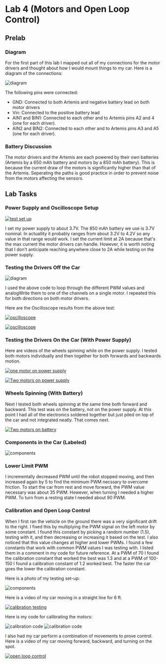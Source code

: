 # Lab 4 (Motors and Open Loop Control)

## Prelab

### Diagram

For the first part of this lab I mapped out all of my connections for the motor drivers and thought about how I would mount things to my car. Here is a diagram of the connections: 

![diagram](files/lab4Diagram.png)

The following pins were connected: 

- GND: Connected to both Artemis and negative battery lead on both motor drivers
- Vin: Connected to the positive battery lead
- AIN1 and BIN1: Connected to each other and to Artemis pins A2 and 4 (one for each driver).
- AIN2 and BIN2: Connected to each other and to Artemis pins A3 and A5 (one for each driver).

### Battery Discussion

The motor drivers and the Artemis are each powered by their own batteries (Artemis by a 650 mAh battery and motors by a 850 mAh battery). This is because the current draw of the motors is significantly higher than that of the Artemis. Seperating the paths is good practice in order to prevent noise from the motors affecting the sensors. 

## Lab Tasks

### Power Supply and Oscilloscope Setup

[![test set up](files/bench_test_set_up_thumbnail.jpg)](https://youtu.be/DVE2TGSrQys)

I set my power supply to about 3.7V. The 850 mAh battery we use is 3.7V nominal. In actuallity it probably ranges from about 3.2V to 4.2V so any value in that range would work. I set the current limit at 2A because that's the max current the motor drivers can handle. However, it is worth noting that I don't anticipate reaching anywhere close to 2A while testing on the power supply.

### Testing the Drivers Off the Car

![diagram](files/Lab4_pwm_test.png)

I used the above code to loop through the different PWM values and analogWrite them to one of the channels on a single motor. I repeated this for both directions on both motor drivers. 

Here are the Oscilloscope results from the above test: 

[![oscilloscope](files/oscilloscope_test_1_thumbnail.jpg)](https://youtu.be/fF6gCjPj_0M)

[![oscilloscope](files/oscilloscope_test_2_thumbnail.jpg)](https://youtu.be/xf4KXScc2-Y)

### Testing the Drivers On the Car (With Power Supply)

Here are videos of the wheels spinning while on the power supply. I tested both motors individually and then together for both forwards and backwards motion. 

[![one motor on power supply](files/two_wheels_power_supply_thumbnail.jpg)](https://youtu.be/lVUizTtC_xs)

[![Two motors on power supply](files/four_wheels_power_supply_thumbnail.jpg)](https://youtu.be/0d5_rjXq3sE)


### Wheels Spinning (With Battery)

Next I tested both wheels spinning at the same time both forward and backward. This test was on the battery, not on the power supply. At this point I had all of the electronics soldered together but just piled on top of the car and not integrated neatly. That comes next. 

[![Two motors on battery](files/four_wheels_battery_thumbnail.png)](https://youtube.com/shorts/xLMQMZAlw9k?feature=share)

### Components in the Car (Labeled)

![components](files/lab4_car_layout.jpeg)

### Lower Limit PWM

I incrementally decreased PWM until the robot stopped moving, and then increased again by 5 to find the minimum PWM necssary to overcome friction. To start the car from rest and move forward, the PWM value necessary was about 35 PWM. However, when turning I needed a higher PWM. To turn from a resting state I needed about 90 PWM. 

### Calibration and Open Loop Control

When I first ran the vehicle on the ground there was a very significant drift to the right. I fixed this by multiplying the PWM signal on the left motor by some constant. I found this constant by picking a random number (1.5), testing with it, and then decreasing or increasing it based on the test. I also noticed that this value changes at higher and lower PWMs. I found a few constants that work with common PWM values I was testing with. I listed them in a comment in my code for future reference. At a PWM of 70 I found the calibration constant that worked the best was 1.3 and at a PWM of 100-150 I found a calibration constant of 1.2 worked best. The faster the car goes the lower the calibration constant.

Here is a photo of my testing set-up:

![components](files/lab4_test_setup_callibration.jpeg)

Here is a video of my car moving in a straight line for 6 ft.

[![calibration testing](files/Open_Loop_Calibration_thumbnail.png)](https://youtube.com/shorts/gO3iIBNBw1w?feature=share)

Here is my code for calibrating the motors: 

![calibration code](files/lab4_calibration_code_1.png)
![calibration code](files/lab4_calibration_code_2.png)

I also had my car perform a combination of movements to prove control. Here is a video of my car moving forward, backward, and turning on the spot. 

[![open loop control](files/Open_Loop_multiple_commands_thumbnail.png)](https://youtube.com/shorts/C2MTlM1CSnM?feature=share)